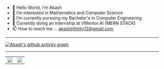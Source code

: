 - 👋 Hello World, I’m Akash
- 👀 I’m interested in Mathematics and Computer Science
- 🌱 I’m currently pursuing my Bachelor's in Computer Engineering
- :briefcase: Currently doing an internship at VMentor.AI (MERN STACK)
- 📫 How to reach me ... akashinfinity12@gmail.com

<hr>

[![Akash's github activity graph](https://github-readme-activity-graph.cyclic.app/graph?username=akashinfinity12&theme=github)](https://github.com/akashinfinity12)

<hr>

<table>
<tr>
<td>
<img src="https://github-readme-stats.vercel.app/api/top-langs/?username=akashinfinity12&layout=compact&exclude_repo=Machine-Learning&langs_count=8">
</td>
<td>
<img src="https://streak-stats.demolab.com/?user=akashinfinity12&theme=blood-dark">
</td>
</tr>
</table>

<!---
akashinfinity12/akashinfinity12 is a ✨ special ✨ repository because its `README.md` (this file) appears on your GitHub profile.
You can click the Preview link to take a look at your changes.
--->
